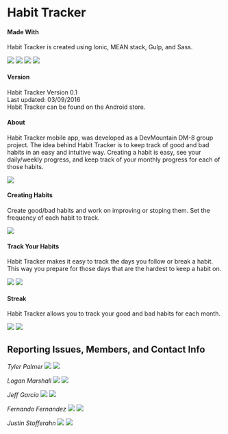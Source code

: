 # Habit Tracker

#### Made With
Habit Tracker is created using Ionic, MEAN stack, Gulp, and Sass.</br>

<img src="http://i.imgur.com/ZYzdXkC.png"/>
<img src="http://i.imgur.com/LtmjiLC.png"/>
<img src="http://i.imgur.com/w6bDhAX.png"/>
<img src="http://i.imgur.com/tGUCAyq.png"/>



#### Version

Habit Tracker Version 0.1</br>
Last updated: 03/09/2016</br>
Habit Tracker can be found on the Android store.</br>



#### About
Habit Tracker mobile app, was developed as a DevMountain DM-8 group project.  The idea behind Habit Tracker is to keep track of good and bad habits in an easy and intuitive way.  Creating a habit is easy, see your daily/weekly progress, and keep track of your monthly progress for each of those habits.


![][login]

#### Creating Habits
Create good/bad habits and work on improving or stoping them.  Set the frequency of each habit to track.

![][create]

#### Track Your Habits
Habit Tracker makes it easy to track the days you follow or break a habit.  This way you prepare for those days that are the hardest to keep a habit on.

![][track]
![][track2]

#### Streak
Habit Tracker allows you to track your good and bad habits for each month.

![][streak1]
![][streak2]

## Reporting Issues, Members, and Contact Info


*Tyler Palmer*
<a href="url"><img src="http://i.imgur.com/DXFFpko.png"/></a>
<a href="url"><img src="http://i.imgur.com/m5qX9r5.png"/></a></br>

*Logan Marshall*
<a href="url"><img src="http://i.imgur.com/DXFFpko.png"/></a>
<a href="url"><img src="http://i.imgur.com/m5qX9r5.png"/></a></br>

*Jeff Garcia*
<a href="url"><img src="http://i.imgur.com/DXFFpko.png"/></a>
<a href="url"><img src="http://i.imgur.com/m5qX9r5.png"/></a></br>

*Fernando Fernandez*
<a href="ffmp777@yahoo.com"><img src="http://i.imgur.com/DXFFpko.png"/></a>
<a href="https://github.com/fer77"><img src="http://i.imgur.com/m5qX9r5.png"/></a></br>

*Justin Stofferahn*
<a href="url"><img src="http://i.imgur.com/DXFFpko.png"/></a>
<a href="url"><img src="http://i.imgur.com/m5qX9r5.png"/></a></br>



[login]: ionic/www/img/Screen-Shot1.jpg
[create]: ionic/www/img/Screen-Shot2.jpg
[track]: ionic/www/img/Screen-Shot3.jpg
[track1]: ionic/www/img/Screen-Shot6.jpg
[track2]: ionic/www/img/Screen-Shot7.jpg
[streak1]: ionic/www/img/Screen-Shot4.jpg
[streak2]: ionic/www/img/Screen-Shot5.jpg
